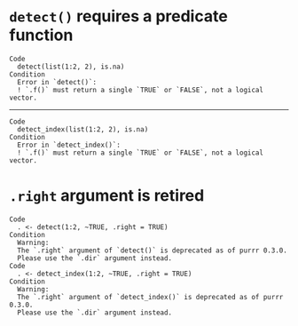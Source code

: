 # `detect()` requires a predicate function

    Code
      detect(list(1:2, 2), is.na)
    Condition
      Error in `detect()`:
      ! `.f()` must return a single `TRUE` or `FALSE`, not a logical vector.

---

    Code
      detect_index(list(1:2, 2), is.na)
    Condition
      Error in `detect_index()`:
      ! `.f()` must return a single `TRUE` or `FALSE`, not a logical vector.

# `.right` argument is retired

    Code
      . <- detect(1:2, ~TRUE, .right = TRUE)
    Condition
      Warning:
      The `.right` argument of `detect()` is deprecated as of purrr 0.3.0.
      Please use the `.dir` argument instead.
    Code
      . <- detect_index(1:2, ~TRUE, .right = TRUE)
    Condition
      Warning:
      The `.right` argument of `detect_index()` is deprecated as of purrr 0.3.0.
      Please use the `.dir` argument instead.

